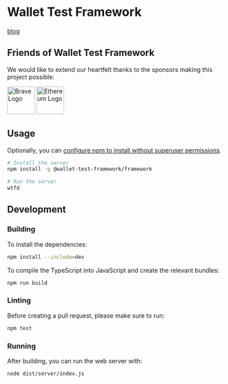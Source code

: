 # Wallet Test Framework

[blog](https://wtf.allwallet.dev/)

## Friends of Wallet Test Framework

We would like to extend our heartfelt thanks to the sponsors making this project possible:

<a title="Brave" href="https://brave.com/"><img
        height="64"
        alt="Brave Logo"
        src="https://wtf.allwallet.dev/sponsors/brave.svg"></a>
<a title="Ethereum Foundation" href="https://esp.ethereum.foundation/"><img
        height="64"
        alt="Ethereum Logo"
        src="https://wtf.allwallet.dev/sponsors/ef.svg"></a>

## Usage

Optionally, you can [configure npm to install without superuser permissions][unglobal].

```bash
# Install the server
npm install -g @wallet-test-framework/framework

# Run the server
wtfd
```

[unglobal]: https://github.com/sindresorhus/guides/blob/3f4ad3e30efd384f42384b61b38e82626a4c3b7a/npm-global-without-sudo.md

## Development

### Building

To install the dependencies:

```bash
npm install --include=dev
```

To compile the TypeScript into JavaScript and create the relevant bundles:

```bash
npm run build
```

### Linting

Before creating a pull request, please make sure to run:

```bash
npm test
```

### Running

After building, you can run the web server with:

```bash
node dist/server/index.js
```
